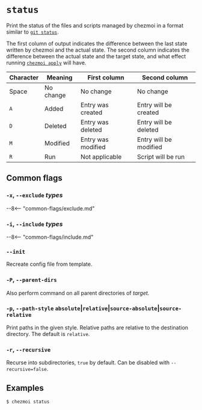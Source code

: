 # `status`

Print the status of the files and scripts managed by chezmoi in a format
similar to [`git status`](https://git-scm.com/docs/git-status).

The first column of output indicates the difference between the last state
written by chezmoi and the actual state. The second column indicates the
difference between the actual state and the target state, and what effect
running [`chezmoi apply`](apply.md) will have.

| Character | Meaning   | First column       | Second column          |
| --------- | --------- | ------------------ | ---------------------- |
| Space     | No change | No change          | No change              |
| `A`       | Added     | Entry was created  | Entry will be created  |
| `D`       | Deleted   | Entry was deleted  | Entry will be deleted  |
| `M`       | Modified  | Entry was modified | Entry will be modified |
| `R`       | Run       | Not applicable     | Script will be run     |

## Common flags

### `-x`, `--exclude` *types*

--8<-- "common-flags/exclude.md"

### `-i`, `--include` *types*

--8<-- "common-flags/include.md"

### `--init`

Recreate config file from template.

### `-P`, `--parent-dirs`

Also perform command on all parent directories of *target*.

### `-p`, `--path-style` `absolute`|`relative`|`source-absolute`|`source-relative`

Print paths in the given style. Relative paths are relative to the destination
directory. The default is `relative`.

### `-r`, `--recursive`

Recurse into subdirectories, `true` by default. Can be disabled with `--recursive=false`.

## Examples

```console
$ chezmoi status
```
